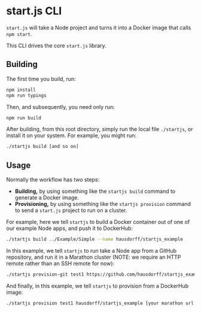 # start.js CLI

`start.js` will take a Node project and turns it into a Docker image that calls `npm start`.

This CLI drives the core `start.js` library.

## Building

The first time you build, run:

```bash
npm install
npm run typings
```

Then, and subsequently, you need only run:

```bash
npm run build
```

After building, from this root directory, simply run the local file `./startjs`, or install it on your system. For example, you might run:

```bash
./startjs build [and so on]
```

## Usage

Normally the workflow has two steps:

* **Building,** by using something like the `startjs build` command to generate a Docker image.
* **Provisioning,** by using something like the `startjs provision` command to send a `start.js` project to run on a cluster.

For example, here we tell `startjs` to build a Docker container out of one of our example Node apps, and push it to DockerHub:

```bash
./startjs build ../Example/Simple --name hausdorff/startjs_example
```

In this example, we tell `startjs` to run take a Node app from a GitHub repository, and run it in a Marathon cluster (NOTE: we require an HTTP remote rather than an SSH remote for now):

```bash
./startjs provision-git test1 https://github.com/hausdorff/startjs_example.git [marathon url goes here]
```

And finally, in this example, we tell `startjs` to provision from a DockerHub image:

```bash
./startjs provision test1 hausdorff/startjs_example [your marathon url goes here]
```
